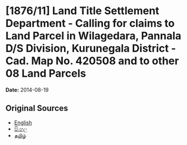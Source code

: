 # [1876/11] Land Title Settlement Department - Calling for claims to Land Parcel in Wilagedara, Pannala D/S Division, Kurunegala District - Cad. Map No. 420508 and to other 08 Land Parcels

**Date:** 2014-08-19

## Original Sources

- [English](https://documents.gov.lk/view/extra-gazettes/2014/8/1876-11_E.pdf)
- [සිංහල](https://documents.gov.lk/view/extra-gazettes/2014/8/1876-11_S.pdf)
- [தமிழ்](https://documents.gov.lk/view/extra-gazettes/2014/8/1876-11_T.pdf)
